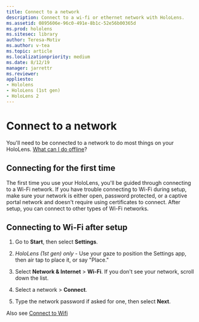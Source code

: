 ```yaml
---
title: Connect to a network
description: Connect to a wi-fi or ethernet network with HoloLens.
ms.assetid: 0895606e-96c0-491e-8b1c-52e56b00365d
ms.prod: hololens
ms.sitesec: library
author: Teresa-Motiv
ms.author: v-tea
ms.topic: article
ms.localizationpriority: medium
ms.date: 8/12/19
manager: jarrettr
ms.reviewer: 
appliesto:
- Hololens
- HoloLens (1st gen)
- HoloLens 2
---
```


# Connect to a network

You'll need to be connected to a network to do most things on your HoloLens. [What can I do offline](hololens-offline.md)?

## Connecting for the first time

The first time you use your HoloLens, you'll be guided through connecting to a Wi-Fi network. If you have trouble connecting to Wi-Fi during setup, make sure your network is either open, password protected, or a captive portal network and doesn't require using certificates to connect. After setup, you can connect to other types of Wi-Fi networks.

## Connecting to Wi-Fi after setup

1. Go to **Start**, then select **Settings**.

1. _HoloLens (1st gen) only_ - Use your gaze to position the Settings app, then air tap to place it, or say "Place."

1. Select **Network & Internet** > **Wi-Fi**. If you don't see your network, scroll down the list.

1. Select a network > **Connect**.

1. Type the network password if asked for one, then select **Next**.

Also see [Connect to Wifi](https://docs.microsoft.com/en-us/windows/mixed-reality/connecting-to-wi-fi-on-hololens)
